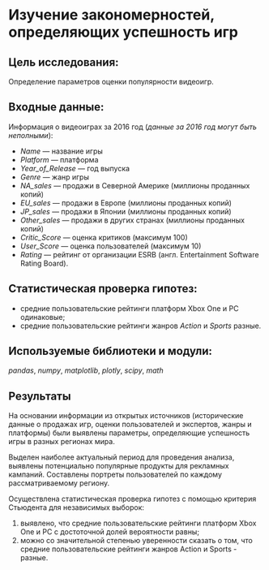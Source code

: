 # Изучение закономерностей, определяющих успешность игр

## Цель исследования:

Определение параметров оценки популярности видеоигр.

## Входные данные:

Информация о видеоиграх за 2016 год (*данные за 2016 год могут быть неполными*):  
- *Name* — название игры
- *Platform* — платформа
- *Year_of_Release* — год выпуска
- *Genre* — жанр игры
- *NA_sales* — продажи в Северной Америке (миллионы проданных копий)
- *EU_sales* — продажи в Европе (миллионы проданных копий)
- *JP_sales* — продажи в Японии (миллионы проданных копий)
- *Other_sales* — продажи в других странах (миллионы проданных копий)
- *Critic_Score* — оценка критиков (максимум 100)
- *User_Score* — оценка пользователей (максимум 10)
- *Rating* — рейтинг от организации ESRB (англ. Entertainment Software Rating Board).

## Статистическая проверка гипотез:  
- средние пользовательские рейтинги платформ Xbox One и PC одинаковые;
- средние пользовательские рейтинги жанров *Action* и *Sports* разные.

## Используемые библиотеки и модули:
*pandas*, *numpy*, *matplotlib*, *plotly*, *scipy*, *math*

## Результаты
На основании информации из открытых источников (исторические данные о продажах игр, оценки пользователей и экспертов, жанры и платформы) были выявлены параметры, определяющие успешность игры в разных регионах мира. 

Выделен наиболее актуальный период для проведения анализа, выявлены потенциально популярные продукты для рекламных кампаний. Составлены портреты пользователей по каждому рассматриваемому региону. 

Осуществлена статистическая проверка гипотез с помощью критерия Стьюдента для независимых выборок: 
1) выявлено, что средние пользовательские рейтинги платформ Xbox One и PC с достоточной долей вероятности равны;  
2) можно со значительной степенью уверенности сказать о том, что средние пользовательские рейтинги жанров Action и Sports - разные.
